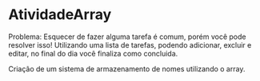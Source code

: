 # AtividadeArray
Problema: Esquecer de fazer alguma tarefa é comum, porém você pode resolver isso! Utilizando uma lista de tarefas, podendo adicionar, excluir e editar, no final do dia você finaliza como concluida.

Criação de um sistema de armazenamento de nomes utilizando o array.

